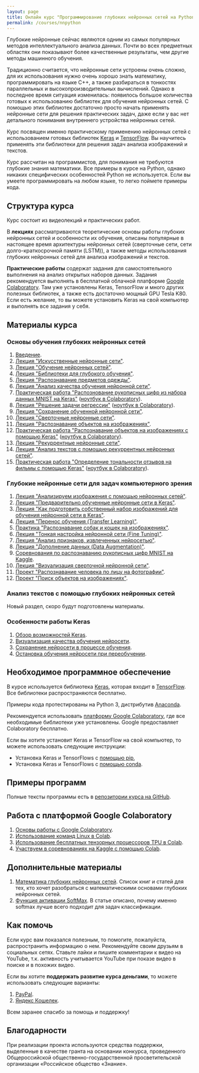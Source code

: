 ```yaml
---
layout: page
title: Онлайн курс "Программирование глубоких нейронных сетей на Python"
permalink: /courses/nnpython
---
```

Глубокие нейронные сейчас являются одним из самых популярных методов интеллектуального анализа данных. Почти во всех предметных областях они показывают более качественные результаты, чем другие методы машинного обучения. 

Традиционно считается, что нейронные сети устроены очень сложно, для их использования нужно очень хорошо знать математику, программировать на языке C++, а также разбираться в тонкостях параллельных и высокопроизводительных вычислений. Однако в последнее время ситуация изменилась: появилось большое количества готовых к использованию библиотек для обучения нейронных сетей. С помощью этих библиотек достаточно просто начать применять нейронные сети для решения практических задач, даже если у вас нет детального понимания внутреннего устройства нейронных сетей.

Курс посвящен именно практическому применению нейронных сетей с использованием готовых библиотек [Keras](https://keras.io/) и [TensorFlow](https://www.tensorflow.org/). Вы научитесь применять эти библиотеки для решения задач анализа изображений и текстов.

Курс рассчитан на программистов, для понимания не требуются глубокие знания математики. Все примеры в курсе на Python, однако никаких специфических особенностей Python не используется. Если вы умеете программировать на любом языке, то легко поймете примеры кода.

## Структура курса

Курс состоит из видеолекций и практических работ. 

В **лекциях** рассматриваются теоретические основы работы глубоких нейронных сетей и особенности их обучения, описаны популярные в настоящее время архитектуры нейронных сетей (сверточные сети, сети долго-краткосрочной памяти (LSTM)), а также методы использования глубоких нейронных сетей для анализа изображений и текстов.

**Практические работы** содержат задания для самостоятельного выполнения на анализ открытых наборов данных. Задания рекомендуется выполнять в бесплатной облачной платформе [Google Colaboratory](/deep_learning/2018/04/04/Google-Colaboratory-for-Deep-Learning.html). Там уже установлены Keras, TensorFlow и много других полезных библиотек, а также есть достаточно мощный GPU Tesla K80. Если есть желание, то вы можете установить Keras на свой компьютер и выполнять все задания у себя.

## Материалы курса

### Основы обучения глубоких нейронных сетей

1. [Введение](/courses/nnpython-intro).
2. [Лекция "Искусственные нейронные сети"](https://youtu.be/lACoEv1qe1U).
3. [Лекция "Обучение нейронных сетей"](https://youtu.be/KunK-QcqgOg).
4. [Лекция "Библиотеки для глубокого обучения"](https://youtu.be/9xfPb2hiqNY).
5. [Лекция "Распознавание предметов одежды"](https://youtu.be/GKpVjx_b1Z4).
6. [Лекция "Анализ качества обучения нейронной сети"](https://youtu.be/d2avot3QAZE).
7. [Практическая работа "Распознование рукописных цифр из набора данных MNIST на Keras"](/courses/nnpython-lab1) ([ноутбук в Colaboratory](https://drive.google.com/file/d/11OmSvPZvkEiALlLhMJRo0kgHUv1mpepf/view?usp=sharing)).
7. [Лекция "Решение задачи регрессии"](https://youtu.be/hgvnvWCoDYo) ([ноутбук в Colaboratory](https://drive.google.com/file/d/1F5EoQmzHJ9GIxIFHi6AxBhBwpTvbJWa0/view?usp=sharing)).
8. [Лекция "Сохранение обученной нейронной сети"](/deep_learning/2017/02/12/How-to-save-trained-deep-net.html).
9. [Лекция "Сверточные нейронные сети"](https://youtu.be/52U4BG0ENiM).
10. [Лекция "Распознавание объектов на изображениях"](https://youtu.be/5GdtghjJ3-U).
11. [Практическая работа "Распознавание объектов на изображениях с помощью Keras"](/courses/nnpython-lab2) ([ноутбук в Colaboratory](https://drive.google.com/file/d/1nA3KIasI3DT4E9DsMiiPDoqFFiwapsme/view?usp=sharing)).
12. [Лекция "Рекуррентные нейронные сети"](https://youtu.be/38iGggnbbsQ).
13. [Лекция "Анализ текстов с помощью рекуррентных нейронных сетей"](https://youtu.be/7Tx_cewjhGQ). 
14. [Практическая работа "Определение тональности отзывов на фильмы с помощью Keras"](/courses/nnpython-lab3) ([ноутбук в Colaboratory](https://drive.google.com/file/d/1ZpA5rZhYBy9HlJbNU2m3Jzl6iN5_Y6cf/view?usp=sharing)).

### Глубокие нейронные сети для задач компьютерного зрения

1. [Лекция "Анализируем изображения с помощью нейронных сетей"](/deep_learning/2017/06/20/Image-Classification-Using-Neural-Networks.html).
2. [Лекция "Предварительно обученные нейронные сети в Keras"](/deep_learning/2017/06/06/Keras-Pretrained-Networks.html).
3. [Лекция "Как подготовить собственный набор изображений для обучения нейронной сети в Keras"](/deep_learning/2018/01/06/How-to-Prepare-Image-Dataset-for-Keras.html).
4. [Лекция "Перенос обучения (Transfer Learning)"](/deep_learning/2018/01/08/Transfer-Learning-in-Keras.html).
5. [Практика "Распознавание собак и кошек на изображениях"](/courses/nnpython-lab4).
6. [Лекция "Тонкая настройка нейронной сети (Fine Tuning)"](/deep_learning/2018/04/02/Fine-Tuning-in-Keras.html).
7. [Лекция "Анализ признаков, извлеченных нейросетью"](/deep_learning/2018/06/26/Deep-Features-Analysis.html).
8. [Лекция "Дополнение данных (Data Augmentation)"](https://youtu.be/mCHoMsner54).
2. [Соревнования по распознаванию рукописных цифр MNIST на Kaggle](/deep_learning/2017/05/10/MNIST-On-Kaggle.html).
8. [Лекция "Визуализация сверточной нейронной сети"](/deep_learning/2018/07/10/CNN-Visualization.html).
7. [Проект "Распознавание человека по лицу на фотографии"](/deep_learning/2017/08/11/Foto-Verification-with-Dlib.html).
9. [Проект "Поиск объектов на изображениях"](/deep_learning/2018/07/24/Object-Detection-using-TensorFlow.html).

### Анализ текстов с помощью глубоких нейронных сетей

Новый раздел, скоро будут подготовлены материалы.

### Особенности работы Keras

1. [Обзор возможностей Keras](https://youtu.be/LJyYFW7p5tk).
2. [Визуализация качества обучения нейросети](https://youtu.be/fBO3CyfvEj8).
3. [Сохранение нейросети в процессе обучения](/deep_learning/2018/10/25/Keras-ModelCheckpoint-Callback.html).
4. [Остановка обучения нейросети при переобучении](/deep_learning/2018/10/16/Keras-Early-Stopping-Callback.html).

## Необходимое программное обеспечение

В курсе используется библиотека [Keras](https://keras.io/), которая входит в [TensorFlow](https://www.tensorflow.org/). Все библиотеки распространяются бесплатно. 

Примеры кода протестированы на Python 3, дистрибутив [Anaconda](https://www.anaconda.com/download).

Рекомендуется использовать [платформу Google Colaboratory](/deep_learning/2018/04/04/Google-Colaboratory-for-Deep-Learning.html), где все необходимые библиотеки уже установлены. Google предоставляет Colaboratory бесплатно.

Если вы хотите установит Keras и TensorFlow на свой компьютер, то можете использовать следующие инструкции:
- Установка Keras и TensorFlows с [помощью pip](/deep_learning/2018/03/30/TensorFlow-Anaconda-Pip-Install.html), 
- Установка Keras и TensorFlows с [помощью conda](/deep_learning/2017/09/07/Keras-Installation-TensorFlow.html).

## Примеры программ

Полные тексты программы есть в [репозитории курса на GitHub](https://github.com/sozykin/dlpython_course).

## Работа с платформой Google Colaboratory

1. [Основы работы с Google Colaboratory](/deep_learning/2018/04/04/Google-Colaboratory-for-Deep-Learning.html).
2. [Использование команд Linux в Colab](/deep_learning/2019/02/18/Colab-Linux-Commands.html).
3. [Использование бесплатных тензорных процессоров TPU в Colab](https://habr.com/ru/post/428117/).
4. [Участвуем в соревнованиях на Kaggle с помощью Colab](/deep_learning/2017/05/10/MNIST-On-Kaggle.html).

## Дополнительные материалы

1. [Математика глубоких нейронных сетей](/deep_learning/2017/08/31/Math-of-Deep-Learning.html). Список книг и статей для тех, кто хочет разобраться с математическими основами глубоких нейронных сетей.
2. [Функция активации SoftMax](/deep_learning/2018/10/26/Softmax-Function.html). В статье описано, почему именно softmax лучше всего подходит для задач классификации.

## Как помочь

Если курс вам показался полезным, то помогите, пожалуйста, распространить информацию о нем. Рекомендуйте своим друзьям в социальных сетях. Ставьте лайки и пишите комментарии к видео на YouTube, т.к. активность учитывается YouTube при показе видео в поиске и в похожих видео.

Если вы хотите **поддержать развитие курса деньгами**, то можете использовать следующие варианты:
1. [PayPal](https://www.paypal.me/asozykin).
2. [Яндекс Кошелек](https://money.yandex.ru/to/410014298228017).

Всем заранее спасибо за помощь и поддержку!

## Благодарности

При реализации проекта используются средства поддержки, выделенные в качестве гранта на основании конкурса, проведенного Общероссийской общественно-государственной просветительской организации «Российское общество «Знание».

